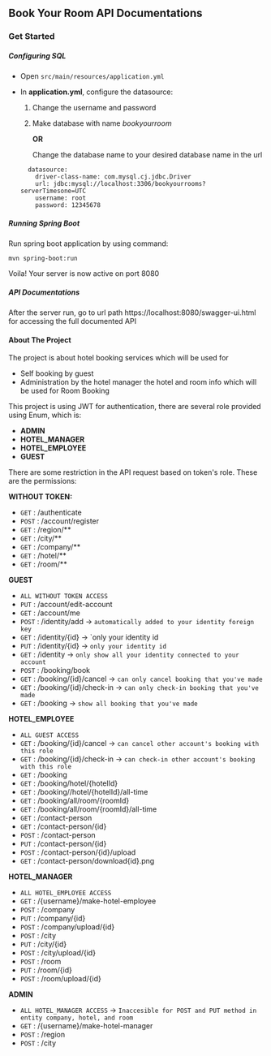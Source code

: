## Book Your Room API Documentations

### Get Started

##### Configuring SQL

- Open ```src/main/resources/application.yml```

- In **application.yml**, configure the datasource: 

  1. Change the username and password

  2. Make database with name *bookyourroom*

     **OR**

     Change the database name to your desired database name in the url

  ```
    datasource:
      driver-class-name: com.mysql.cj.jdbc.Driver
      url: jdbc:mysql://localhost:3306/bookyourrooms?serverTimesone=UTC
      username: root
      password: 12345678
  ```

  

##### Running Spring Boot

Run spring boot application by using command:

```
mvn spring-boot:run
```

Voila! Your server is now active on port 8080



##### API Documentations

After the server run, go to url path https://localhost:8080/swagger-ui.html for accessing the full documented API



#### About The Project

The project is about hotel booking services which will be used for 

- Self booking by guest
- Administration by the hotel manager the hotel and room info which will be used for Room Booking

This project is using JWT for authentication, there are several role provided using Enum, which is:

- **ADMIN**
- **HOTEL_MANAGER**
- **HOTEL_EMPLOYEE**
- **GUEST**



There are some restriction in the API request based on token's role. These are the permissions:

 **WITHOUT TOKEN:**

- `GET`   : /authenticate
- `POST` : /account/register
- `GET`   : /region/**
- `GET`   : /city/**
- `GET`   : /company/**
- `GET`   : /hotel/**
- `GET`   : /room/**

**GUEST**

- ``ALL WITHOUT TOKEN ACCESS``
- `PUT`   : /account/edit-account
- `GET`   : /account/me
- `POST` : /identity/add                                       -> `automatically added to your identity foreign key`
- `GET`   : /identity/{id}                                        -> `only your identity id
- `PUT`   : /identity/{id}                                        -> `only your identity id`
- `GET`   : /identity                                                -> `only show all your identity connected to your account`
- `POST` : /booking/book
- `GET`   : /booking/{id}/cancel                             -> `can only cancel booking that you've made`
- `GET`   : /booking/{id}/check-in                          -> `can only check-in booking that you've made`
- `GET`   : /booking                                                  -> `show all booking that you've made` 

**HOTEL_EMPLOYEE**

- `ALL GUEST ACCESS`
- `GET`   : /booking/{id}/cancel                              -> `can cancel other account's booking with this role`
- `GET`   : /booking/{id}/check-in                          -> `can check-in other account's booking with this role`
- `GET`   : /booking
- `GET`   : /booking/hotel/{hotelId}
- `GET`   : /booking//hotel/{hotelId}/all-time
- `GET`   : /booking/all/room/{roomId}
- `GET`   : /booking/all/room/{roomId}/all-time
- `GET`   : /contact-person
- `GET`   : /contact-person/{id}
- `POST` : /contact-person
- `PUT`   : /contact-person/{id} 
- `POST` : /contact-person/{id}/upload
- `GET`   : /contact-person/download{id}.png

**HOTEL_MANAGER**

- `ALL HOTEL_EMPLOYEE ACCESS`
- `GET`   : /{username}/make-hotel-employee
- `POST` : /company
- `PUT`   : /company/{id}
- `POST` : /company/upload/{id}
- `POST` : /city
- `PUT`   : /city/{id}
- `POST` : /city/upload/{id}
- `POST` : /room
- `PUT`   : /room/{id}
- `POST` : /room/upload/{id}

**ADMIN**

- `ALL HOTEL_MANAGER ACCESS`                                                 -> `Inaccesible for POST and PUT method in entity company, hotel, and room` 
- `GET`   : /{username}/make-hotel-manager
- `POST` : /region
- `POST` : /city